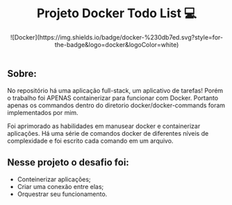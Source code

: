  <h1 align="center">  Projeto Docker Todo List 💻 </h1>
 
  <div align="center">
   ![Docker](https://img.shields.io/badge/docker-%230db7ed.svg?style=for-the-badge&logo=docker&logoColor=white)
  </div>
<br/>

<h2 align="left"> Sobre: </h2>

 No repositório há uma aplicação full-stack, um aplicativo de tarefas! Porém o trabalho foi APENAS containerizar para funcionar com Docker. 
 Portanto apenas os commandos dentro do diretorio docker/docker-commands foram implementados por mim.

 Foi aprimorado as habilidades em manusear docker e containerizar aplicações.
 Há uma série de comandos docker de diferentes níveis de complexidade e foi escrito cada comando em um arquivo.
 
  ## Nesse projeto o desafio foi:
 - Conteinerizar aplicações;
 - Criar uma conexão entre elas;
 - Orquestrar seu funcionamento.
 
